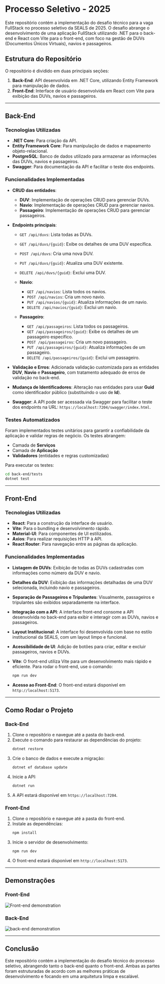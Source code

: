 
# Processo Seletivo - 2025

Este repositório contém a implementação do desafio técnico para a vaga FullStack no processo seletivo da SEALS de 2025. O desafio abrange o desenvolvimento de uma aplicação FullStack utilizando .NET para o back-end e React com Vite para o front-end, com foco na gestão de DUVs (Documentos Únicos Virtuais), navios e passageiros.

## Estrutura do Repositório

O repositório é dividido em duas principais seções:
1. **Back-End**: API desenvolvida em .NET Core, utilizando Entity Framework para manipulação de dados.
2. **Front-End**: Interface de usuário desenvolvida em React com Vite para exibição das DUVs, navios e passageiros.

---

## Back-End

### Tecnologias Utilizadas
- **.NET Core**: Para criação da API.
- **Entity Framework Core**: Para manipulação de dados e mapeamento objeto-relacional.
- **PostgreSQL**: Banco de dados utilizado para armazenar as informações das DUVs, navios e passageiros.
- **Swagger**: Para documentação da API e facilitar o teste dos endpoints.

### Funcionalidades Implementadas
- **CRUD das entidades**:
  - **DUV**: Implementação de operações CRUD para gerenciar DUVs.
  - **Navio**: Implementação de operações CRUD para gerenciar navios.
  - **Passageiro**: Implementação de operações CRUD para gerenciar passageiros.

- **Endpoints principais**:
  - `GET /api/duvs`: Lista todas as DUVs.
  - `GET /api/duvs/{guid}`: Exibe os detalhes de uma DUV específica.
  - `POST /api/duvs`: Cria uma nova DUV.
  - `PUT /api/duvs/{guid}`: Atualiza uma DUV existente.
  - `DELETE /api/duvs/{guid}`: Exclui uma DUV.

  - **Navio**:
    - `GET /api/navios`: Lista todos os navios.
    - `POST /api/navios`: Cria um novo navio.
    - `PUT /api/navios/{guid}`: Atualiza informações de um navio.
    - `DELETE /api/navios/{guid}`: Exclui um navio.

  - **Passageiro**:
    - `GET /api/passageiros`: Lista todos os passageiros.
    - `GET /api/passageiros/{guid}`: Exibe os detalhes de um passageiro específico.
    - `POST /api/passageiros`: Cria um novo passageiro.
    - `PUT /api/passageiros/{guid}`: Atualiza informações de um passageiro.
    - `DELETE /api/passageiros/{guid}`: Exclui um passageiro.

- **Validação e Erros**: Adicionada validação customizada para as entidades **DUV**, **Navio** e **Passageiro**, com tratamento adequado de erros de validação no back-end.

- **Mudança de Identificadores**: Alteração nas entidades para usar **Guid** como identificador público (substituindo o uso de **Id**).

- **Swagger**: A API pode ser acessada via Swagger para facilitar o teste dos endpoints na URL: `https://localhost:7204/swagger/index.html`.

### Testes Automatizados

Foram implementados testes unitários para garantir a confiabilidade da aplicação e validar regras de negócio. Os testes abrangem:

- Camada de **Serviços**
- Camada de **Aplicação**
- **Validadores** (entidades e regras customizadas)

Para executar os testes:

```bash
cd back-end/tests
dotnet test
```

---

## Front-End

### Tecnologias Utilizadas
- **React**: Para a construção da interface de usuário.
- **Vite**: Para o bundling e desenvolvimento rápido.
- **Material-UI**: Para componentes de UI estilizados.
- **Axios**: Para realizar requisições HTTP à API.
- **React Router**: Para navegação entre as páginas da aplicação.

### Funcionalidades Implementadas
- **Listagem de DUVs**: Exibição de todas as DUVs cadastradas com informações como número da DUV e navio.
- **Detalhes da DUV**: Exibição das informações detalhadas de uma DUV selecionada, incluindo navio e passageiros.
- **Separação de Passageiros e Tripulantes**: Visualmente, passageiros e tripulantes são exibidos separadamente na interface.
- **Integração com a API**: A interface front-end consome a API desenvolvida no back-end para exibir e interagir com as DUVs, navios e passageiros.

- **Layout Institucional**: A interface foi desenvolvida com base no estilo institucional da SEALS, com um layout limpo e funcional.

- **Acessibilidade de UI**: Adição de botões para criar, editar e excluir passageiros, navios e DUVs.

- **Vite**: O front-end utiliza Vite para um desenvolvimento mais rápido e eficiente. Para rodar o front-end, use o comando:
  ```bash
  npm run dev
  ```

- **Acesso ao Front-End**: O front-end estará disponível em `http://localhost:5173`.

---

## Como Rodar o Projeto

### Back-End
1. Clone o repositório e navegue até a pasta do back-end.
2. Execute o comando para restaurar as dependências do projeto:
   ```bash
   dotnet restore
   ```
3. Crie o banco de dados e execute a migração:
   ```bash
   dotnet ef database update
   ```
4. Inicie a API:
   ```bash
   dotnet run
   ```
5. A API estará disponível em `https://localhost:7204`.

### Front-End
1. Clone o repositório e navegue até a pasta do front-end.
2. Instale as dependências:
   ```bash
   npm install
   ```
3. Inicie o servidor de desenvolvimento:
   ```bash
   npm run dev
   ```
4. O front-end estará disponível em `http://localhost:5173`.

---

## Demonstrações

### Front-End
![Front-end demonstration](https://github.com/user-attachments/assets/b904f50c-0c18-4be9-8947-0e1bb6e95641)

### Back-End
![back-end demonstration](https://github.com/user-attachments/assets/9b24915e-9fdf-4919-ada3-781c4b34b33f)

---

## Conclusão

Este repositório contém a implementação do desafio técnico do processo seletivo, abrangendo tanto o back-end quanto o front-end. Ambas as partes foram estruturadas de acordo com as melhores práticas de desenvolvimento e focando em uma arquitetura limpa e escalável.
